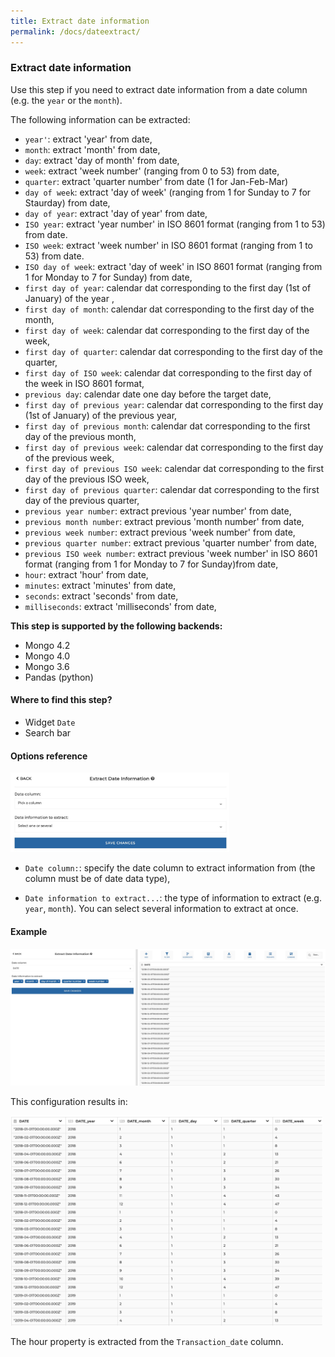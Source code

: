 ```yaml
---
title: Extract date information
permalink: /docs/dateextract/
---
```


### Extract date information

Use this step if you need to extract date information from a date column (e.g.
the `year` or the `month`).

The following information can be extracted:

- `year'`: extract 'year' from date,
- `month`: extract 'month' from date,
- `day`: extract 'day of month' from date,
- `week`: extract 'week number' (ranging from 0 to 53) from date,
- `quarter`: extract 'quarter number' from date (1 for Jan-Feb-Mar)
- `day of week`: extract 'day of week' (ranging from 1 for Sunday to 7 for
  Staurday) from date,
- `day of year`: extract 'day of year' from date,
- `ISO year`: extract 'year number' in ISO 8601 format (ranging from 1 to 53)
  from date.
- `ISO week`: extract 'week number' in ISO 8601 format (ranging from 1 to 53)
  from date.
- `ISO day of week`: extract 'day of week' in ISO 8601 format (ranging from 1 for
  Monday to 7 for Sunday) from date,
- `first day of year`: calendar dat corresponding to the first day (1st of January) of the year ,
- `first day of month`: calendar dat corresponding to the first day of the month,
- `first day of week`: calendar dat corresponding to the first day of the week,
- `first day of quarter`: calendar dat corresponding to the first day of the quarter,
- `first day of ISO week`: calendar dat corresponding to the first day of the week in ISO 8601 format,
- `previous day`: calendar date one day before the target date,
- `first day of previous year`: calendar dat corresponding to the first day (1st of January) of the previous year,
- `first day of previous month`: calendar dat corresponding to the first day of the previous month,
- `first day of previous week`: calendar dat corresponding to the first day of the previous week,
- `first day of previous ISO week`: calendar dat corresponding to the first day of the previous ISO week,
- `first day of previous quarter`: calendar dat corresponding to the first day of the previous quarter,
- `previous year number`: extract previous 'year number' from date,
- `previous month number`: extract previous 'month number' from date,
- `previous week number`: extract previous 'week number' from date,
- `previous quarter number`: extract previous 'quarter number' from date,
- `previous ISO week number`: extract previous 'week number' in ISO 8601 format (ranging from 1 for Monday to 7 for Sunday)from date,
- `hour`: extract 'hour' from date,
- `minutes`: extract 'minutes' from date,
- `seconds`: extract 'seconds' from date,
- `milliseconds`: extract 'milliseconds' from date,

**This step is supported by the following backends:**

- Mongo 4.2
- Mongo 4.0
- Mongo 3.6
- Pandas (python)

#### Where to find this step?

- Widget `Date`
- Search bar

#### Options reference

<img src="../../img/docs/user-interface/dateextract_step_form.jpg" width="350" />

- `Date column:`: specify the date column to extract information from
  (the column must be of date data type),

- `Date information to extract...`: the type of information to extract (e.g.
  `year`, `month`). You can select several information to extract at once.

#### Example

<img src="../../img/docs/user-interface/dateextract_example_conf.jpg" width="750" />

This configuration results in:

<img src="../../img/docs/user-interface/dateextract_example_result.jpg" width="500" />

The hour property is extracted from the `Transaction_date` column.
